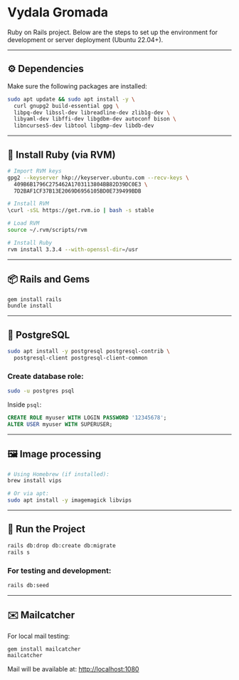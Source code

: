 # Vydala Gromada

Ruby on Rails project. Below are the steps to set up the environment for development or server deployment (Ubuntu 22.04+).

---

## ⚙️ Dependencies

Make sure the following packages are installed:

```bash
sudo apt update && sudo apt install -y \
  curl gnupg2 build-essential gpg \
  libpq-dev libssl-dev libreadline-dev zlib1g-dev \
  libyaml-dev libffi-dev libgdbm-dev autoconf bison \
  libncurses5-dev libtool libgmp-dev libdb-dev
```

---

## 💎 Install Ruby (via RVM)

```bash
# Import RVM keys
gpg2 --keyserver hkp://keyserver.ubuntu.com --recv-keys \
  409B6B1796C275462A1703113804BB82D39DC0E3 \
  7D2BAF1CF37B13E2069D6956105BD0E739499BDB

# Install RVM
\curl -sSL https://get.rvm.io | bash -s stable

# Load RVM
source ~/.rvm/scripts/rvm

# Install Ruby
rvm install 3.3.4 --with-openssl-dir=/usr
```

---

## 📦 Rails and Gems

```bash
gem install rails
bundle install
```

---

## 🐘 PostgreSQL

```bash
sudo apt install -y postgresql postgresql-contrib \
  postgresql-client postgresql-client-common
```

### Create database role:

```bash
sudo -u postgres psql
```

Inside `psql`:
```sql
CREATE ROLE myuser WITH LOGIN PASSWORD '12345678';
ALTER USER myuser WITH SUPERUSER;
```

---

## 🖼️ Image processing

```bash
# Using Homebrew (if installed):
brew install vips

# Or via apt:
sudo apt install -y imagemagick libvips
```

---

## 🚀 Run the Project

```bash
rails db:drop db:create db:migrate
rails s
```

### For testing and development:
```bash
rails db:seed
```

---

## ✉️ Mailcatcher

For local mail testing:
```bash
gem install mailcatcher
mailcatcher
```

Mail will be available at: [http://localhost:1080](http://localhost:1080)
